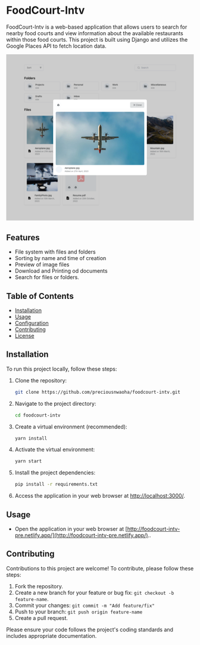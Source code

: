 

# FoodCourt-Intv

FoodCourt-Intv is a web-based application that allows users to search for nearby food courts and view information about the available restaurants within those food courts. This project is built using Django and utilizes the Google Places API to fetch location data.

![FoodCourt-Intv Screenshot](https://github.com/preciousnwaoha/foodcourt-intv/blob/main/prev.png?raw=true)

## Features

- File system with files and folders
- Sorting by name and time of creation
- Preview of image files
- Download and Printing od documents
- Search for files or folders.

## Table of Contents

- [Installation](#installation)
- [Usage](#usage)
- [Configuration](#configuration)
- [Contributing](#contributing)
- [License](#license)

## Installation

To run this project locally, follow these steps:

1. Clone the repository:

   ```bash
   git clone https://github.com/preciousnwaoha/foodcourt-intv.git
   ```

2. Navigate to the project directory:

   ```bash
   cd foodcourt-intv
   ```

3. Create a virtual environment (recommended):

   ```bash
   yarn install
   ```

4. Activate the virtual environment:

  

     ```bash
     yarn start
     ```

5. Install the project dependencies:

   ```bash
   pip install -r requirements.txt
   ```


8. Access the application in your web browser at [http://localhost:3000/](http://localhost:3000/).

## Usage

- Open the application in your web browser at [http://foodcourt-intv-pre.netlify.app/](http://foodcourt-intv-pre.netlify.app/)..


## Contributing

Contributions to this project are welcome! To contribute, please follow these steps:

1. Fork the repository.
2. Create a new branch for your feature or bug fix: `git checkout -b feature-name`.
3. Commit your changes: `git commit -m "Add feature/fix"`
4. Push to your branch: `git push origin feature-name`
5. Create a pull request.

Please ensure your code follows the project's coding standards and includes appropriate documentation.